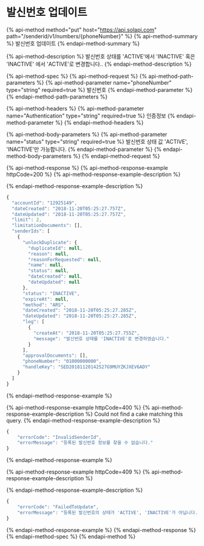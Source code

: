 # 발신번호 업데이트

{% api-method method="put" host="https://api.solapi.com" path="/senderid/v1/numbers/{phoneNumber}" %}
{% api-method-summary %}
발신번호 업데이트
{% endapi-method-summary %}

{% api-method-description %}
발신번호 상태를 'ACTIVE'에서 'INACTIVE' 혹은 'INACTIVE' 에서 'ACTIVE'로 변경합니다..
{% endapi-method-description %}

{% api-method-spec %}
{% api-method-request %}
{% api-method-path-parameters %}
{% api-method-parameter name="phoneNumber" type="string" required=true %}
발신번호
{% endapi-method-parameter %}
{% endapi-method-path-parameters %}

{% api-method-headers %}
{% api-method-parameter name="Authentication" type="string" required=true %}
인증정보
{% endapi-method-parameter %}
{% endapi-method-headers %}

{% api-method-body-parameters %}
{% api-method-parameter name="status" type="string" required=true %}
발신번호 상태 값 'ACTIVE', 'INACTIVE'만 가능합니다.
{% endapi-method-parameter %}
{% endapi-method-body-parameters %}
{% endapi-method-request %}

{% api-method-response %}
{% api-method-response-example httpCode=200 %}
{% api-method-response-example-description %}

{% endapi-method-response-example-description %}

```javascript
{
  "accountId": "12925149",
  "dateCreated": "2018-11-20T05:25:27.757Z",
  "dateUpdated": "2018-11-20T05:25:27.757Z",
  "limit": 2,
  "limitationDocuments": [],
  "senderIds": [
    {
      "unlockDuplicate": {
        "duplicateId": null,
        "reason": null,
        "reasonForRequested": null,
        "name": null,
        "status": null,
        "dateCreated": null,
        "dateUpdated": null
      },
      "status": "INACTIVE",
      "expireAt": null,
      "method": "ARS",
      "dateCreated": "2018-11-20T05:25:27.285Z",
      "dateUpdated": "2018-11-20T05:25:27.285Z",
      "log": [
        {
          "createAt": "2018-11-20T05:25:27.755Z",
          "message": "발신번호 상태를 'INACTIVE'로 변경하였습니다."
        }
      ],
      "approvalDocuments": [],
      "phoneNumber": "01000000000",
      "handleKey": "SED20181120142527G9MUYZKJXEV6ADY"
    }
  ]
}
```
{% endapi-method-response-example %}

{% api-method-response-example httpCode=400 %}
{% api-method-response-example-description %}
Could not find a cake matching this query.
{% endapi-method-response-example-description %}

```javascript
{
    "errorCode": "InvalidSenderId",
    "errorMessage": "등록된 발신번호 정보를 찾을 수 없습니다."
}
```
{% endapi-method-response-example %}

{% api-method-response-example httpCode=409 %}
{% api-method-response-example-description %}

{% endapi-method-response-example-description %}

```javascript
{
    "errorCode": "FailedToUpdate",
    "errorMessage": "등록된 발신번호의 상태가 'ACTIVE', 'INACTIVE'가 아닙니다."
}
```
{% endapi-method-response-example %}
{% endapi-method-response %}
{% endapi-method-spec %}
{% endapi-method %}

